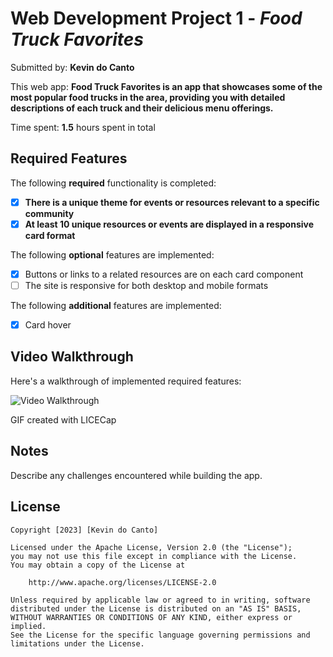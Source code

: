 # Web Development Project 1 - _Food Truck Favorites_

Submitted by: **Kevin do Canto**

This web app: **Food Truck Favorites is an app that showcases some of the most popular food trucks in the area, providing you with detailed descriptions of each truck and their delicious menu offerings.**

Time spent: **1.5** hours spent in total

## Required Features

The following **required** functionality is completed:

- [x] **There is a unique theme for events or resources relevant to a specific community**
- [x] **At least 10 unique resources or events are displayed in a responsive card format**

The following **optional** features are implemented:

- [x] Buttons or links to a related resources are on each card component
- [ ] The site is responsive for both desktop and mobile formats

The following **additional** features are implemented:

- [x] Card hover

## Video Walkthrough

Here's a walkthrough of implemented required features:

<img src='https://imgur.com/a/Ww8DKx3.gif' title='Video Walkthrough' width='' alt='Video Walkthrough' />

GIF created with LICECap

## Notes

Describe any challenges encountered while building the app.

## License

    Copyright [2023] [Kevin do Canto]

    Licensed under the Apache License, Version 2.0 (the "License");
    you may not use this file except in compliance with the License.
    You may obtain a copy of the License at

        http://www.apache.org/licenses/LICENSE-2.0

    Unless required by applicable law or agreed to in writing, software
    distributed under the License is distributed on an "AS IS" BASIS,
    WITHOUT WARRANTIES OR CONDITIONS OF ANY KIND, either express or implied.
    See the License for the specific language governing permissions and
    limitations under the License.
